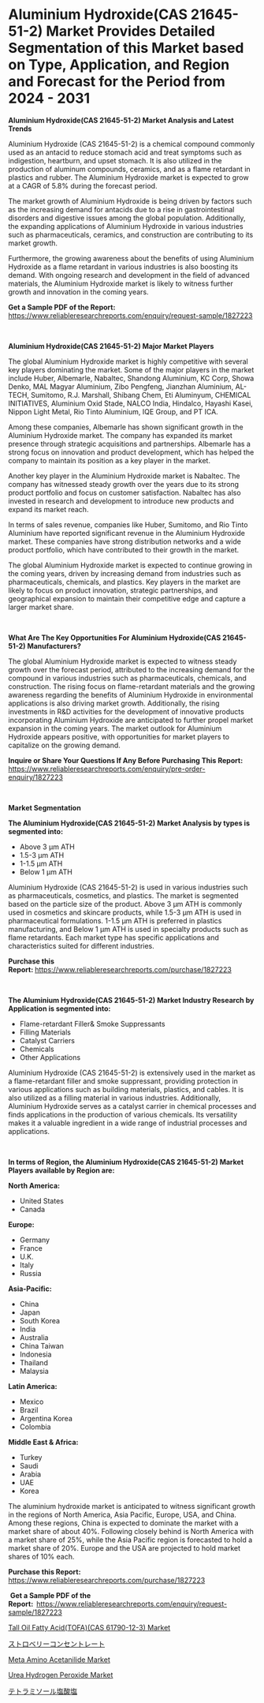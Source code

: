 <p><h1>Aluminium Hydroxide(CAS 21645-51-2) Market Provides Detailed Segmentation of this Market based on Type, Application, and Region and Forecast for the Period from 2024 - 2031</h1></p><p><strong>Aluminium Hydroxide(CAS 21645-51-2) Market Analysis and Latest Trends</strong></p>
<p><p>Aluminium Hydroxide (CAS 21645-51-2) is a chemical compound commonly used as an antacid to reduce stomach acid and treat symptoms such as indigestion, heartburn, and upset stomach. It is also utilized in the production of aluminum compounds, ceramics, and as a flame retardant in plastics and rubber. The Aluminium Hydroxide market is expected to grow at a CAGR of 5.8% during the forecast period.</p><p>The market growth of Aluminium Hydroxide is being driven by factors such as the increasing demand for antacids due to a rise in gastrointestinal disorders and digestive issues among the global population. Additionally, the expanding applications of Aluminium Hydroxide in various industries such as pharmaceuticals, ceramics, and construction are contributing to its market growth.</p><p>Furthermore, the growing awareness about the benefits of using Aluminium Hydroxide as a flame retardant in various industries is also boosting its demand. With ongoing research and development in the field of advanced materials, the Aluminium Hydroxide market is likely to witness further growth and innovation in the coming years.</p></p>
<p><strong>Get a Sample PDF of the Report:&nbsp;</strong> <a href="https://www.reliableresearchreports.com/enquiry/request-sample/1827223">https://www.reliableresearchreports.com/enquiry/request-sample/1827223</a></p>
<p>&nbsp;</p>
<p><strong>Aluminium Hydroxide(CAS 21645-51-2) Major Market Players</strong></p>
<p><p>The global Aluminium Hydroxide market is highly competitive with several key players dominating the market. Some of the major players in the market include Huber, Albemarle, Nabaltec, Shandong Aluminium, KC Corp, Showa Denko, MAL Magyar Aluminium, Zibo Pengfeng, Jianzhan Aluminium, AL-TECH, Sumitomo, R.J. Marshall, Shibang Chem, Eti Aluminyum, CHEMICAL INITIATIVES, Aluminium Oxid Stade, NALCO India, Hindalco, Hayashi Kasei, Nippon Light Metal, Rio Tinto Aluminium, IQE Group, and PT ICA.</p><p>Among these companies, Albemarle has shown significant growth in the Aluminium Hydroxide market. The company has expanded its market presence through strategic acquisitions and partnerships. Albemarle has a strong focus on innovation and product development, which has helped the company to maintain its position as a key player in the market.</p><p>Another key player in the Aluminium Hydroxide market is Nabaltec. The company has witnessed steady growth over the years due to its strong product portfolio and focus on customer satisfaction. Nabaltec has also invested in research and development to introduce new products and expand its market reach.</p><p>In terms of sales revenue, companies like Huber, Sumitomo, and Rio Tinto Aluminium have reported significant revenue in the Aluminium Hydroxide market. These companies have strong distribution networks and a wide product portfolio, which have contributed to their growth in the market.</p><p>The global Aluminium Hydroxide market is expected to continue growing in the coming years, driven by increasing demand from industries such as pharmaceuticals, chemicals, and plastics. Key players in the market are likely to focus on product innovation, strategic partnerships, and geographical expansion to maintain their competitive edge and capture a larger market share.</p></p>
<p>&nbsp;</p>
<p><strong>What Are The Key Opportunities For Aluminium Hydroxide(CAS 21645-51-2) Manufacturers?</strong></p>
<p><p>The global Aluminium Hydroxide market is expected to witness steady growth over the forecast period, attributed to the increasing demand for the compound in various industries such as pharmaceuticals, chemicals, and construction. The rising focus on flame-retardant materials and the growing awareness regarding the benefits of Aluminium Hydroxide in environmental applications is also driving market growth. Additionally, the rising investments in R&D activities for the development of innovative products incorporating Aluminium Hydroxide are anticipated to further propel market expansion in the coming years. The market outlook for Aluminium Hydroxide appears positive, with opportunities for market players to capitalize on the growing demand.</p></p>
<p><strong>Inquire or Share Your Questions If Any Before Purchasing This Report:</strong> <a href="https://www.reliableresearchreports.com/enquiry/pre-order-enquiry/1827223">https://www.reliableresearchreports.com/enquiry/pre-order-enquiry/1827223</a></p>
<p>&nbsp;</p>
<p><strong>Market Segmentation</strong></p>
<p><strong>The Aluminium Hydroxide(CAS 21645-51-2) Market Analysis by types is segmented into:</strong></p>
<p><ul><li>Above 3 μm ATH</li><li>1.5-3 μm ATH</li><li>1-1.5 μm ATH</li><li>Below 1 μm ATH</li></ul></p>
<p><p>Aluminium Hydroxide (CAS 21645-51-2) is used in various industries such as pharmaceuticals, cosmetics, and plastics. The market is segmented based on the particle size of the product. Above 3 μm ATH is commonly used in cosmetics and skincare products, while 1.5-3 μm ATH is used in pharmaceutical formulations. 1-1.5 μm ATH is preferred in plastics manufacturing, and Below 1 μm ATH is used in specialty products such as flame retardants. Each market type has specific applications and characteristics suited for different industries.</p></p>
<p><strong>Purchase this Report:&nbsp;</strong><a href="https://www.reliableresearchreports.com/purchase/1827223">https://www.reliableresearchreports.com/purchase/1827223</a></p>
<p>&nbsp;</p>
<p><strong>The Aluminium Hydroxide(CAS 21645-51-2) Market Industry Research by Application is segmented into:</strong></p>
<p><ul><li>Flame-retardant Filler& Smoke Suppressants</li><li>Filling Materials</li><li>Catalyst Carriers</li><li>Chemicals</li><li>Other Applications</li></ul></p>
<p><p>Aluminium Hydroxide (CAS 21645-51-2) is extensively used in the market as a flame-retardant filler and smoke suppressant, providing protection in various applications such as building materials, plastics, and cables. It is also utilized as a filling material in various industries. Additionally, Aluminium Hydroxide serves as a catalyst carrier in chemical processes and finds applications in the production of various chemicals. Its versatility makes it a valuable ingredient in a wide range of industrial processes and applications.</p></p>
<p>&nbsp;</p>
<p><strong>In terms of Region, the Aluminium Hydroxide(CAS 21645-51-2) Market Players available by Region are:</strong></p>
<p>
    <p> <strong> North America: </strong>
        <ul>
            <li>United States</li>
            <li>Canada</li>
        </ul>
        </p> 
    <p> <strong> Europe: </strong>
        <ul>
            <li>Germany</li>
            <li>France</li>
            <li>U.K.</li>
            <li>Italy</li>
            <li>Russia</li>
        </ul>
        </p> 
    <p> <strong> Asia-Pacific: </strong>
        <ul>
            <li>China</li>
            <li>Japan</li>
            <li>South Korea</li>
            <li>India</li>
            <li>Australia</li>
            <li>China Taiwan</li>
            <li>Indonesia</li>
            <li>Thailand</li>
            <li>Malaysia</li>
        </ul>
        </p> 
    <p> <strong> Latin America: </strong>
        <ul>
            <li>Mexico</li>
            <li>Brazil</li>
            <li>Argentina Korea</li>
            <li>Colombia</li>
        </ul>
        </p> 
    <p> <strong> Middle East & Africa: </strong>
        <ul>
            <li>Turkey</li>
            <li>Saudi</li>
            <li>Arabia</li>
            <li>UAE</li>
            <li>Korea</li>
        </ul>
    </p>
    </p>
<p><p>The aluminium hydroxide market is anticipated to witness significant growth in the regions of North America, Asia Pacific, Europe, USA, and China. Among these regions, China is expected to dominate the market with a market share of about 40%. Following closely behind is North America with a market share of 25%, while the Asia Pacific region is forecasted to hold a market share of 20%. Europe and the USA are projected to hold market shares of 10% each.</p></p>
<p><strong>Purchase this Report: </strong><a href="https://www.reliableresearchreports.com/purchase/1827223">https://www.reliableresearchreports.com/purchase/1827223</a></p>
<p>&nbsp;<strong>Get a Sample PDF of the Report:&nbsp;&nbsp;</strong><a href="https://www.reliableresearchreports.com/enquiry/request-sample/1827223">https://www.reliableresearchreports.com/enquiry/request-sample/1827223</a></p>
<p><strong></strong></p>
<p><p><a href="https://github.com/mancsybtousav/Market-Research-Report-List-1/blob/main/tall-oil-fatty-acidtofacas-61790-12-3-market.md">Tall Oil Fatty Acid(TOFA)(CAS 61790-12-3) Market</a></p><p><a href="https://github.com/ddwcuskozol07187/Market-Research-Report-List-1/blob/main/15461841281.md">ストロベリーコンセントレート</a></p><p><a href="https://issuu.com/reportprime-2/docs/meta-amino-acetanilide-market-size-2030.pptx">Meta Amino Acetanilide Market</a></p><p><a href="https://issuu.com/reportprime-2/docs/urea-hydrogen-peroxide-market-size-2030.pptx">Urea Hydrogen Peroxide Market</a></p><p><a href="https://github.com/xtkhtofdt934839/Market-Research-Report-List-1/blob/main/94287691280.md">テトラミソール塩酸塩</a></p></p>